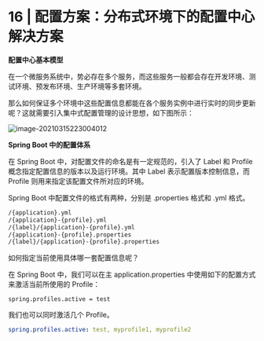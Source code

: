 # 16 | 配置方案：分布式环境下的配置中心解决方案

**配置中心基本模型**

在一个微服务系统中，势必存在多个服务，而这些服务一般都会存在开发环境、测试环境、预发布环境、生产环境等多套环境。

那么如何保证多个环境中这些配置信息都能在各个服务实例中进行实时的同步更新呢？这就需要引入集中式配置管理的设计思想，如下图所示：

![image-20210315223004012](https://gitee.com/yanglu_u/ImgRepository/raw/master/images/20210315223004.png)

**Spring Boot 中的配置体系**

在 Spring Boot 中，对配置文件的命名是有一定规范的，引入了 Label 和 Profile 概念指定配置信息的版本以及运行环境。其中 Label 表示配置版本控制信息，而 Profile 则用来指定该配置文件所对应的环境。

Spring Boot 中配置文件的格式有两种，分别是 .properties 格式和 .yml 格式。

```tex
/{application}.yml
/{application}-{profile}.yml
/{label}/{application}-{profile}.yml
/{application}-{profile}.properties
/{label}/{application}-{profile}.properties
```

如何指定当前使用具体哪一套配置信息呢？

在 Spring Boot 中，我们可以在主 application.properties 中使用如下的配置方式来激活当前所使用的 Profile：

```properties
spring.profiles.active = test
```

我们也可以同时激活几个 Profile。

```yaml
spring.profiles.active: test, myprofile1, myprofile2
```



